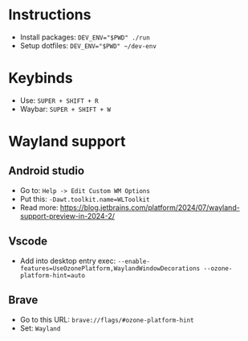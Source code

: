 # Instructions
- Install packages: `DEV_ENV="$PWD" ./run`
- Setup dotfiles: `DEV_ENV="$PWD" ~/dev-env`

# Keybinds
- Use: `SUPER + SHIFT + R`
- Waybar: `SUPER + SHIFT + W`

# Wayland support
## Android studio
- Go to: `Help -> Edit Custom WM Options`
- Put this: `-Dawt.toolkit.name=WLToolkit`
- Read more: https://blog.jetbrains.com/platform/2024/07/wayland-support-preview-in-2024-2/

## Vscode
- Add into desktop entry exec: `--enable-features=UseOzonePlatform,WaylandWindowDecorations --ozone-platform-hint=auto`

## Brave
- Go to this URL: `brave://flags/#ozone-platform-hint`
- Set: `Wayland`
